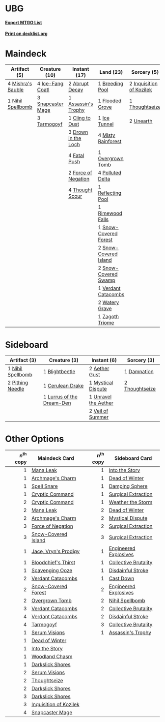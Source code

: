 # UBG

#### [Export MTGO List](../collection/UBG/UBG.txt)
#### [Print on decklist.org](http://decklist.org/?deckmain=2%09Abrupt%20Decay%0A1%09Assassin's%20Trophy%0A1%09Breeding%20Pool%0A1%09Cling%20to%20Dust%0A3%09Drown%20in%20the%20Loch%0A4%09Fatal%20Push%0A1%09Flooded%20Grove%0A2%09Force%20of%20Negation%0A1%09Ice%20Tunnel%0A4%09Ice-Fang%20Coatl%0A2%09Inquisition%20of%20Kozilek%0A4%09Mishra's%20Bauble%0A4%09Misty%20Rainforest%0A1%09Nihil%20Spellbomb%0A1%09Overgrown%20Tomb%0A4%09Polluted%20Delta%0A1%09Reflecting%20Pool%0A1%09Rimewood%20Falls%0A3%09Snapcaster%20Mage%0A1%09Snow-Covered%20Forest%0A2%09Snow-Covered%20Island%0A2%09Snow-Covered%20Swamp%0A3%09Tarmogoyf%0A4%09Thought%20Scour%0A1%09Thoughtseize%0A2%09Unearth%0A1%09Verdant%20Catacombs%0A2%09Watery%20Grave%0A1%09Zagoth%20Triome&deckside=2%09Aether%20Gust%0A1%09Blightbeetle%0A1%09Cerulean%20Drake%0A1%09Damnation%0A1%09Lurrus%20of%20the%20Dream-Den%0A1%09Mystical%20Dispute%0A1%09Nihil%20Spellbomb%0A2%09Pithing%20Needle%0A2%09Thoughtseize%0A1%09Unravel%20the%20Aether%0A2%09Veil%20of%20Summer)
# Maindeck

|                                        Artifact (5)                                        |                                       Creature (10)                                        |                                         Instant (17)                                         |                                           Land (23)                                            |                                            Sorcery (5)                                            |
|--------------------------------------------------------------------------------------------|--------------------------------------------------------------------------------------------|----------------------------------------------------------------------------------------------|------------------------------------------------------------------------------------------------|---------------------------------------------------------------------------------------------------|
|4 [Mishra's Bauble](http://gatherer.wizards.com/Pages/Card/Details.aspx?multiverseid=122122)|4 [Ice-Fang Coatl](http://gatherer.wizards.com/Pages/Card/Details.aspx?multiverseid=464152) |2 [Abrupt Decay](http://gatherer.wizards.com/Pages/Card/Details.aspx?multiverseid=456061)     |1 [Breeding Pool](http://gatherer.wizards.com/Pages/Card/Details.aspx?multiverseid=97088)       |2 [Inquisition of Kozilek](http://gatherer.wizards.com/Pages/Card/Details.aspx?multiverseid=416897)|
|1 [Nihil Spellbomb](http://gatherer.wizards.com/Pages/Card/Details.aspx?multiverseid=442215)|3 [Snapcaster Mage](http://gatherer.wizards.com/Pages/Card/Details.aspx?multiverseid=227676)|1 [Assassin's Trophy](http://gatherer.wizards.com/Pages/Card/Details.aspx?multiverseid=452902)|1 [Flooded Grove](http://gatherer.wizards.com/Pages/Card/Details.aspx?multiverseid=442228)      |1 [Thoughtseize](http://gatherer.wizards.com/Pages/Card/Details.aspx?multiverseid=438676)          |
|                                                                                            |3 [Tarmogoyf](http://gatherer.wizards.com/Pages/Card/Details.aspx?multiverseid=136142)      |1 [Cling to Dust](http://gatherer.wizards.com/Pages/Card/Details.aspx?multiverseid=476338)    |1 [Ice Tunnel](http://gatherer.wizards.com/Pages/Card/Details.aspx?multiverseid=503882)         |2 [Unearth](http://gatherer.wizards.com/Pages/Card/Details.aspx?multiverseid=442102)               |
|                                                                                            |                                                                                            |3 [Drown in the Loch](http://gatherer.wizards.com/Pages/Card/Details.aspx?multiverseid=473150)|4 [Misty Rainforest](http://gatherer.wizards.com/Pages/Card/Details.aspx?multiverseid=405102)   |                                                                                                   |
|                                                                                            |                                                                                            |4 [Fatal Push](http://gatherer.wizards.com/Pages/Card/Details.aspx?multiverseid=423724)       |1 [Overgrown Tomb](http://gatherer.wizards.com/Pages/Card/Details.aspx?multiverseid=405103)     |                                                                                                   |
|                                                                                            |                                                                                            |2 [Force of Negation](http://gatherer.wizards.com/Pages/Card/Details.aspx?multiverseid=464001)|4 [Polluted Delta](http://gatherer.wizards.com/Pages/Card/Details.aspx?multiverseid=405104)     |                                                                                                   |
|                                                                                            |                                                                                            |4 [Thought Scour](http://gatherer.wizards.com/Pages/Card/Details.aspx?multiverseid=380203)    |1 [Reflecting Pool](http://gatherer.wizards.com/Pages/Card/Details.aspx?multiverseid=382342)    |                                                                                                   |
|                                                                                            |                                                                                            |                                                                                              |1 [Rimewood Falls](http://gatherer.wizards.com/Pages/Card/Details.aspx?multiverseid=503886)     |                                                                                                   |
|                                                                                            |                                                                                            |                                                                                              |1 [Snow-Covered Forest](http://gatherer.wizards.com/Pages/Card/Details.aspx?multiverseid=121192)|                                                                                                   |
|                                                                                            |                                                                                            |                                                                                              |2 [Snow-Covered Island](http://gatherer.wizards.com/Pages/Card/Details.aspx?multiverseid=121130)|                                                                                                   |
|                                                                                            |                                                                                            |                                                                                              |2 [Snow-Covered Swamp](http://gatherer.wizards.com/Pages/Card/Details.aspx?multiverseid=121256) |                                                                                                   |
|                                                                                            |                                                                                            |                                                                                              |1 [Verdant Catacombs](http://gatherer.wizards.com/Pages/Card/Details.aspx?multiverseid=405113)  |                                                                                                   |
|                                                                                            |                                                                                            |                                                                                              |2 [Watery Grave](http://gatherer.wizards.com/Pages/Card/Details.aspx?multiverseid=405114)       |                                                                                                   |
|                                                                                            |                                                                                            |                                                                                              |1 [Zagoth Triome](http://gatherer.wizards.com/Pages/Card/Details.aspx?multiverseid=479779)      |                                                                                                   |


# Sideboard

|                                        Artifact (3)                                        |                                            Creature (3)                                            |                                          Instant (6)                                          |                                       Sorcery (3)                                       |
|--------------------------------------------------------------------------------------------|----------------------------------------------------------------------------------------------------|-----------------------------------------------------------------------------------------------|-----------------------------------------------------------------------------------------|
|1 [Nihil Spellbomb](http://gatherer.wizards.com/Pages/Card/Details.aspx?multiverseid=442215)|1 [Blightbeetle](http://gatherer.wizards.com/Pages/Card/Details.aspx?multiverseid=466841)           |2 [Aether Gust](http://gatherer.wizards.com/Pages/Card/Details.aspx?multiverseid=466796)       |1 [Damnation](http://gatherer.wizards.com/Pages/Card/Details.aspx?multiverseid=425888)   |
|2 [Pithing Needle](http://gatherer.wizards.com/Pages/Card/Details.aspx?multiverseid=129526) |1 [Cerulean Drake](http://gatherer.wizards.com/Pages/Card/Details.aspx?multiverseid=466807)         |1 [Mystical Dispute](http://gatherer.wizards.com/Pages/Card/Details.aspx?multiverseid=473020)  |2 [Thoughtseize](http://gatherer.wizards.com/Pages/Card/Details.aspx?multiverseid=438676)|
|                                                                                            |1 [Lurrus of the Dream-Den](http://gatherer.wizards.com/Pages/Card/Details.aspx?multiverseid=479746)|1 [Unravel the Aether](http://gatherer.wizards.com/Pages/Card/Details.aspx?multiverseid=378515)|                                                                                         |
|                                                                                            |                                                                                                    |2 [Veil of Summer](http://gatherer.wizards.com/Pages/Card/Details.aspx?multiverseid=466952)    |                                                                                         |


# Other Options

|*n*<sup>th</sup> copy|                                          Maindeck Card                                          |*n*<sup>th</sup> copy|                                        Sideboard Card                                         |
|--------------------:|-------------------------------------------------------------------------------------------------|--------------------:|-----------------------------------------------------------------------------------------------|
|                    1|[Mana Leak](http://gatherer.wizards.com/Pages/Card/Details.aspx?multiverseid=45242)              |                    1|[Into the Story](http://gatherer.wizards.com/Pages/Card/Details.aspx?multiverseid=473012)      |
|                    1|[Archmage's Charm](http://gatherer.wizards.com/Pages/Card/Details.aspx?multiverseid=463989)      |                    1|[Dead of Winter](http://gatherer.wizards.com/Pages/Card/Details.aspx?multiverseid=464034)      |
|                    1|[Spell Snare](http://gatherer.wizards.com/Pages/Card/Details.aspx?multiverseid=446100)           |                    1|[Damping Sphere](http://gatherer.wizards.com/Pages/Card/Details.aspx?multiverseid=443101)      |
|                    1|[Cryptic Command](http://gatherer.wizards.com/Pages/Card/Details.aspx?multiverseid=438614)       |                    1|[Surgical Extraction](http://gatherer.wizards.com/Pages/Card/Details.aspx?multiverseid=397706) |
|                    2|[Cryptic Command](http://gatherer.wizards.com/Pages/Card/Details.aspx?multiverseid=438614)       |                    1|[Weather the Storm](http://gatherer.wizards.com/Pages/Card/Details.aspx?multiverseid=464140)   |
|                    2|[Mana Leak](http://gatherer.wizards.com/Pages/Card/Details.aspx?multiverseid=45242)              |                    2|[Dead of Winter](http://gatherer.wizards.com/Pages/Card/Details.aspx?multiverseid=464034)      |
|                    2|[Archmage's Charm](http://gatherer.wizards.com/Pages/Card/Details.aspx?multiverseid=463989)      |                    2|[Mystical Dispute](http://gatherer.wizards.com/Pages/Card/Details.aspx?multiverseid=473020)    |
|                    3|[Force of Negation](http://gatherer.wizards.com/Pages/Card/Details.aspx?multiverseid=464001)     |                    2|[Surgical Extraction](http://gatherer.wizards.com/Pages/Card/Details.aspx?multiverseid=397706) |
|                    3|[Snow-Covered Island](http://gatherer.wizards.com/Pages/Card/Details.aspx?multiverseid=121130)   |                    3|[Surgical Extraction](http://gatherer.wizards.com/Pages/Card/Details.aspx?multiverseid=397706) |
|                    1|[Jace, Vryn's Prodigy](http://gatherer.wizards.com/Pages/Card/Details.aspx?multiverseid=398434)  |                    1|[Engineered Explosives](http://gatherer.wizards.com/Pages/Card/Details.aspx?multiverseid=50139)|
|                    1|[Bloodchief's Thirst](http://gatherer.wizards.com/Pages/Card/Details.aspx?multiverseid=491729)   |                    1|[Collective Brutality](http://gatherer.wizards.com/Pages/Card/Details.aspx?multiverseid=414380)|
|                    1|[Scavenging Ooze](http://gatherer.wizards.com/Pages/Card/Details.aspx?multiverseid=420783)       |                    1|[Disdainful Stroke](http://gatherer.wizards.com/Pages/Card/Details.aspx?multiverseid=420705)   |
|                    2|[Verdant Catacombs](http://gatherer.wizards.com/Pages/Card/Details.aspx?multiverseid=405113)     |                    1|[Cast Down](http://gatherer.wizards.com/Pages/Card/Details.aspx?multiverseid=442969)           |
|                    2|[Snow-Covered Forest](http://gatherer.wizards.com/Pages/Card/Details.aspx?multiverseid=121192)   |                    2|[Engineered Explosives](http://gatherer.wizards.com/Pages/Card/Details.aspx?multiverseid=50139)|
|                    2|[Overgrown Tomb](http://gatherer.wizards.com/Pages/Card/Details.aspx?multiverseid=405103)        |                    2|[Nihil Spellbomb](http://gatherer.wizards.com/Pages/Card/Details.aspx?multiverseid=442215)     |
|                    3|[Verdant Catacombs](http://gatherer.wizards.com/Pages/Card/Details.aspx?multiverseid=405113)     |                    2|[Collective Brutality](http://gatherer.wizards.com/Pages/Card/Details.aspx?multiverseid=414380)|
|                    4|[Verdant Catacombs](http://gatherer.wizards.com/Pages/Card/Details.aspx?multiverseid=405113)     |                    2|[Disdainful Stroke](http://gatherer.wizards.com/Pages/Card/Details.aspx?multiverseid=420705)   |
|                    4|[Tarmogoyf](http://gatherer.wizards.com/Pages/Card/Details.aspx?multiverseid=136142)             |                    3|[Collective Brutality](http://gatherer.wizards.com/Pages/Card/Details.aspx?multiverseid=414380)|
|                    1|[Serum Visions](http://gatherer.wizards.com/Pages/Card/Details.aspx?multiverseid=50145)          |                    1|[Assassin's Trophy](http://gatherer.wizards.com/Pages/Card/Details.aspx?multiverseid=452902)   |
|                    1|[Dead of Winter](http://gatherer.wizards.com/Pages/Card/Details.aspx?multiverseid=464034)        |                     |                                                                                               |
|                    1|[Into the Story](http://gatherer.wizards.com/Pages/Card/Details.aspx?multiverseid=473012)        |                     |                                                                                               |
|                    1|[Woodland Chasm](http://gatherer.wizards.com/Pages/Card/Details.aspx?multiverseid=503894)        |                     |                                                                                               |
|                    1|[Darkslick Shores](http://gatherer.wizards.com/Pages/Card/Details.aspx?multiverseid=209400)      |                     |                                                                                               |
|                    2|[Serum Visions](http://gatherer.wizards.com/Pages/Card/Details.aspx?multiverseid=50145)          |                     |                                                                                               |
|                    2|[Thoughtseize](http://gatherer.wizards.com/Pages/Card/Details.aspx?multiverseid=438676)          |                     |                                                                                               |
|                    2|[Darkslick Shores](http://gatherer.wizards.com/Pages/Card/Details.aspx?multiverseid=209400)      |                     |                                                                                               |
|                    3|[Darkslick Shores](http://gatherer.wizards.com/Pages/Card/Details.aspx?multiverseid=209400)      |                     |                                                                                               |
|                    3|[Inquisition of Kozilek](http://gatherer.wizards.com/Pages/Card/Details.aspx?multiverseid=416897)|                     |                                                                                               |
|                    4|[Snapcaster Mage](http://gatherer.wizards.com/Pages/Card/Details.aspx?multiverseid=227676)       |                     |                                                                                               |

